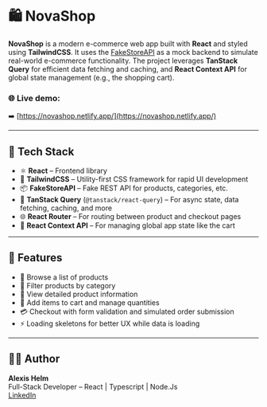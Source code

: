 # 🛍️ NovaShop

**NovaShop** is a modern e-commerce web app built with **React** and styled using **TailwindCSS**. It uses the [FakeStoreAPI](https://fakestoreapi.com/) as a mock backend to simulate real-world e-commerce functionality. The project leverages **TanStack Query** for efficient data fetching and caching, and **React Context API** for global state management (e.g., the shopping cart).

### 🌐 Live demo:
➡️ [https://novashop.netlify.app/](https://novashop.netlify.app/)

---

## 🚀 Tech Stack

- ⚛️ **React** – Frontend library
- 💨 **TailwindCSS** – Utility-first CSS framework for rapid UI development
- 📦 **FakeStoreAPI** – Fake REST API for products, categories, etc.
- 🔄 **TanStack Query** (`@tanstack/react-query`) – For async state, data fetching, caching, and more
- 🌐 **React Router** – For routing between product and checkout pages
- 🧠 **React Context API** – For managing global app state like the cart

---

## 📸 Features

- 🛒 Browse a list of products
- 📂 Filter products by category
- 🧾 View detailed product information
- 🧺 Add items to cart and manage quantities
- 💳 Checkout with form validation and simulated order submission
- ⚡ Loading skeletons for better UX while data is loading

---

## 🧑‍💻 Author

**Alexis Helm**  
Full-Stack Developer – React | Typescript | Node.Js  
[LinkedIn](https://www.linkedin.com/in/alexis-helm/)

